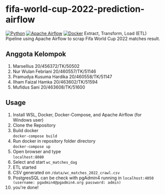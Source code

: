 # fifa-world-cup-2022-prediction-airflow
[![Python](https://img.shields.io/badge/Python-3776AB?style=for-the-badge&logo=python&logoColor=white)](https://www.python.org/)
[![Apache Airflow](https://img.shields.io/badge/Apache%20Airflow-017CEE?style=for-the-badge&logo=Apache%20Airflow&logoColor=white)](https://airflow.apache.org/)
[![Docker](https://img.shields.io/badge/docker-%230db7ed.svg?style=for-the-badge&logo=docker&logoColor=white)](https://docker.com)
Extract, Transform, Load (ETL) Pipeline using Apache Airflow to scrap Fifa World Cup 2022 matches result.  

## Anggota Kelompok
1. Marsellius 20/456372/TK/50502  
2. Nur Wulan Febriani 20/460557/TK/51146  
3. Pramudya Kusuma Hardika 20/460558/TK/51147  
4. Ilham Faizal Hamka 20/463602/TK/51594  
5. Mufidus Sani 20/463608/TK/51600

## Usage
1. Install WSL, Docker, Docker-Compose, and Apache Airflow (for Windows user)  
2. Clone the Repository  
3. Build docker  
```docker-compose build```
4. Run docker in repository folder directory  
```docker-compose up```
5. Open browser and type  
```localhost:8080```
6. Select and start ```wc_matches_dag```
7. ETL started  
8. CSV generated on ```/data/wc_matches_2022_crawl.csv```
9. PostgresSQL can be check with pgAdmin4 running in ```localhost:4050 (username: pgadmin4@pgadmin4.org password: admin)```  
10. you're done!
